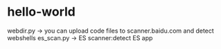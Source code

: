 # hello-world
webdir.py -> you can upload code files to scanner.baidu.com and detect webshells
es_scan.py -> ES scanner:detect ES app
